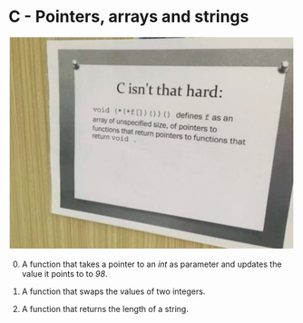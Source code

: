 # C - Pointers, arrays and strings
![Snaphot](Snapshot.PNG)  

0. A function that takes a pointer to an _int_ as parameter and updates the value it points to to _98_.

1. A function that swaps the values of two integers.

2. A function that returns the length of a string.
